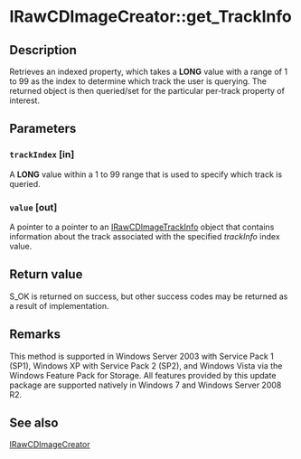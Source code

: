 # IRawCDImageCreator::get_TrackInfo

## Description

Retrieves an indexed property, which takes a **LONG** value with a range of 1 to 99 as the index to determine which track the user is querying. The returned object is then queried/set for the particular per-track property of interest.

## Parameters

### `trackIndex` [in]

A **LONG** value within a 1 to 99 range that is used to specify which track is queried.

### `value` [out]

A pointer to a pointer to an [IRawCDImageTrackInfo](https://learn.microsoft.com/windows/desktop/api/imapi2/nn-imapi2-irawcdimagetrackinfo) object that contains information about the track associated with the specified *trackInfo* index value.

## Return value

S_OK is returned on success, but other success codes may be returned as a result of implementation.

## Remarks

This method is supported in Windows Server 2003 with Service Pack 1 (SP1), Windows XP with Service Pack 2 (SP2), and Windows Vista via the Windows Feature Pack for Storage. All features provided by this update package are supported natively in Windows 7 and Windows Server 2008 R2.

## See also

[IRawCDImageCreator](https://learn.microsoft.com/windows/desktop/api/imapi2/nn-imapi2-irawcdimagecreator)